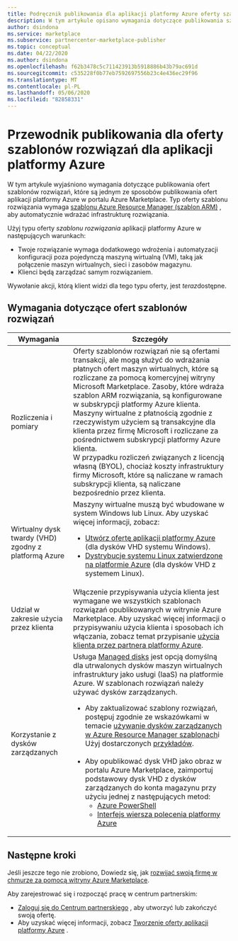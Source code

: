 ```yaml
---
title: Podręcznik publikowania dla aplikacji platformy Azure oferty szablonów rozwiązań — Azure Marketplace
description: W tym artykule opisano wymagania dotyczące publikowania szablonów rozwiązań w witrynie Azure Marketplace.
author: dsindona
ms.service: marketplace
ms.subservice: partnercenter-marketplace-publisher
ms.topic: conceptual
ms.date: 04/22/2020
ms.author: dsindona
ms.openlocfilehash: f62b3478c5c711423913b5918886b43b79ac691d
ms.sourcegitcommit: c535228f0b77eb7592697556b23c4e436ec29f96
ms.translationtype: MT
ms.contentlocale: pl-PL
ms.lasthandoff: 05/06/2020
ms.locfileid: "82858331"
---
```

# <a name="publishing-guide-for-azure-applications-solution-template-offers"></a>Przewodnik publikowania dla oferty szablonów rozwiązań dla aplikacji platformy Azure

W tym artykule wyjaśniono wymagania dotyczące publikowania ofert szablonów rozwiązań, które są jednym ze sposobów publikowania ofert aplikacji platformy Azure w portalu Azure Marketplace. Typ oferty szablonu rozwiązania wymaga [szablonu Azure Resource Manager (szablon ARM)](../azure-resource-manager/templates/overview.md) , aby automatycznie wdrażać infrastrukturę rozwiązania.

Użyj typu oferty *szablonu rozwiązania* aplikacji platformy Azure w następujących warunkach:

- Twoje rozwiązanie wymaga dodatkowego wdrożenia i automatyzacji konfiguracji poza pojedynczą maszyną wirtualną (VM), taką jak połączenie maszyn wirtualnych, sieci i zasobów magazynu.
- Klienci będą zarządzać samym rozwiązaniem.

Wywołanie akcji, którą klient widzi dla tego typu oferty, jest *teraz*dostępne.

## <a name="requirements-for-solution-template-offers"></a>Wymagania dotyczące ofert szablonów rozwiązań

| **Wymagania** | **Szczegóły**  |
| ---------------  | -----------  |
|Rozliczenia i pomiary    |  Oferty szablonów rozwiązań nie są ofertami transakcji, ale mogą służyć do wdrażania płatnych ofert maszyn wirtualnych, które są rozliczane za pomocą komercyjnej witryny Microsoft Marketplace. Zasoby, które wdraża szablon ARM rozwiązania, są konfigurowane w subskrypcji platformy Azure klienta. Maszyny wirtualne z płatnością zgodnie z rzeczywistym użyciem są transakcyjne dla klienta przez firmę Microsoft i rozliczane za pośrednictwem subskrypcji platformy Azure klienta.<br/> W przypadku rozliczeń związanych z licencją własną (BYOL), chociaż koszty infrastruktury firmy Microsoft, które są naliczane w ramach subskrypcji klienta, są naliczane bezpośrednio przez klienta.   |
|Wirtualny dysk twardy (VHD) zgodny z platformą Azure  |   Maszyny wirtualne muszą być wbudowane w system Windows lub Linux. Aby uzyskać więcej informacji, zobacz: <ul> <li>[Utwórz ofertę aplikacji platformy Azure](./partner-center-portal/create-new-azure-apps-offer.md) (dla dysków VHD systemu Windows).</li><li>[Dystrybucje systemu Linux zatwierdzone na platformie Azure](https://docs.microsoft.com/azure/virtual-machines/linux/endorsed-distros) (dla dysków VHD z systemem Linux).</li></ul> |
| Udział w zakresie użycia przez klienta | Włączenie przypisywania użycia klienta jest wymagane we wszystkich szablonach rozwiązań opublikowanych w witrynie Azure Marketplace. Aby uzyskać więcej informacji o przypisywaniu użycia klienta i sposobach ich włączania, zobacz temat przypisanie [użycia klienta przez partnera platformy Azure](./azure-partner-customer-usage-attribution.md).  |
| Korzystanie z dysków zarządzanych | Usługa [Managed disks](https://docs.microsoft.com/azure/virtual-machines/windows/managed-disks-overview) jest opcją domyślną dla utrwalonych dysków maszyn wirtualnych infrastruktury jako usługi (IaaS) na platformie Azure. W szablonach rozwiązań należy używać dysków zarządzanych. <ul><li>Aby zaktualizować szablony rozwiązań, postępuj zgodnie ze wskazówkami w temacie [używanie dysków zarządzanych w Azure Resource Manager szablonach](https://docs.microsoft.com/azure/virtual-machines/windows/using-managed-disks-template-deployments)i Użyj dostarczonych [przykładów](https://github.com/Azure/azure-quickstart-templates).<br><br> </li><li>Aby opublikować dysk VHD jako obraz w portalu Azure Marketplace, zaimportuj podstawowy dysk VHD z dysków zarządzanych do konta magazynu przy użyciu jednej z następujących metod:<ul><li>[Azure PowerShell](https://docs.microsoft.com/azure/virtual-machines/scripts/virtual-machines-windows-powershell-sample-copy-managed-disks-vhd?toc=%2fpowershell%2fmodule%2ftoc.json) </li> <li> [Interfejs wiersza polecenia platformy Azure](https://docs.microsoft.com/azure/virtual-machines/scripts/virtual-machines-linux-cli-sample-copy-managed-disks-vhd?toc=%2fcli%2fmodule%2ftoc.json) </li> </ul></ul> |

## <a name="next-steps"></a>Następne kroki

Jeśli jeszcze tego nie zrobiono, Dowiedz się, jak [rozwijać swoją firmę w chmurze za pomocą witryny Azure Marketplace](https://azuremarketplace.microsoft.com/sell).

Aby zarejestrować się i rozpocząć pracę w centrum partnerskim:

- [Zaloguj się do Centrum partnerskiego](https://partner.microsoft.com/dashboard/account/v3/enrollment/introduction/partnership) , aby utworzyć lub zakończyć swoją ofertę.
- Aby uzyskać więcej informacji, zobacz [Tworzenie oferty aplikacji platformy Azure](./partner-center-portal/create-new-azure-apps-offer.md) .
